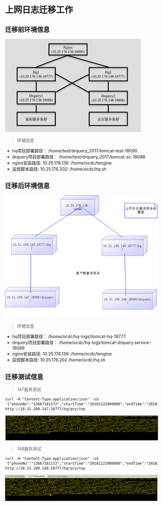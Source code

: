 # 上网日志迁移工作

## 迁移前环境信息

![迁移前部署图](./images/net-log-old.png)



> 环境信息



* hq项目部署路径：                   /home/test/drquery_2017/tomcat-test-18090
* drquery项目部署路径：         /home/test/drquery_2017/tomcat-sc-18088
* nginx安装路径:                        10.25.176.136:  /home/ocdc/tengine
* 监控脚本路径:                          10.25.176.202:  /home/ocdc/hq.sh

## 迁移后环境信息



![上网日志迁移后部署图](./images/net-log-deployment-new.png)

> 环境信息



- hq项目部署路径：                   /home/ocdc/hq-logs/tomcat-hq-18777
- drquery项目部署路径：         /home/ocdc/hq-logs/tomcat-drquery.service-18088
- nginx安装路径:                        10.25.176.136: /home/ocdc/tengine
- 监控脚本路径:                          10.25.176.202 /home/ocdc/hq.sh



## 迁移测试信息



> 147服务测试

```shell
curl -H "Content-Type:application/json" -sd '{"phoneNo":"13667181172","startTime":"20181122000000","endTime":"20181127000000","groupColumnCode":"appId","topNum":"10","opId":"00001","opName":"wzj","srcSystemCode":"tas"}' http://10.31.100.147:18777/hq/qry/top
```

![147服务器测试信息](./images/net-log-test-147.png)



> 148服务测试

```shell
curl -H "Content-Type:application/json" -sd '{"phoneNo":"13667181172","startTime":"20181122000000","endTime":"20181127000000","groupColumnCode":"appId","topNum":"10","opId":"00001","opName":"wzj","srcSystemCode":"tas"}' http://10.31.100.148:18777/hq/qry/top
```

![147服务器测试](./images/net-log-test-148.png)

